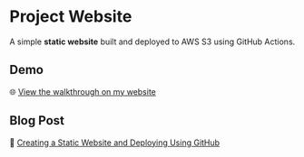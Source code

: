 # Project Website

A simple **static website** built and deployed to AWS S3 using GitHub Actions.

## Demo
🌐 [View the walkthrough on my website](https://ladariustaylor.com)

## Blog Post
📝 [Creating a Static Website and Deploying Using GitHub](https://medium.com/@tayld37/creating-a-static-website-and-deploying-using-github-a9c645547e1e)
